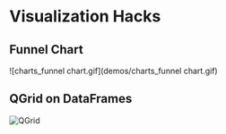 # Visualization Hacks

## Funnel Chart
![charts_funnel chart.gif](demos/charts_funnel chart.gif)

## QGrid on DataFrames
![QGrid](demo_gifs/qgrid_demo.gif) 

